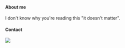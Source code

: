 #### About me
I don't know why you're reading this "it doesn't matter".  
 
#### Contact
<a href="#"><img height=auto src="https://discord.c99.nl/widget/theme-4/715356942574420017.png" height="1000px"/></a>
